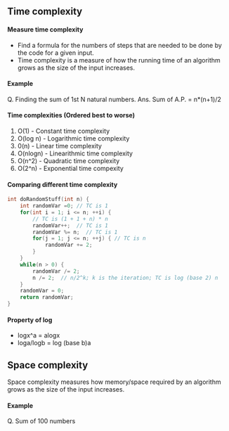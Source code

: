 ## Time complexity

#### Measure time complexity
* Find a formula for the numbers of steps that are needed to be done by the code for a given input.
* Time complexity is a measure of how the running time of an algorithm grows as the size of the input increases.

#### Example
Q. Finding the sum of 1st N natural numbers.
Ans. Sum of A.P. = n*(n+1)/2

#### Time complexities (Ordered best to worse)
1. O(1) - Constant time complexity
2. O(log n) - Logarithmic time complexity
3. 0(n) - Linear time complexity
4. O(nlogn) - Linearithmic time complexity
5. O(n^2) - Quadratic time complexity
6. O(2^n) - Exponential time compexity

#### Comparing different time complexity
```C++
int doRandomStuff(int n) {
    int randomVar =0; // TC is 1
    for(int i = 1; i <= n; ++i) {
        // TC is (1 + 1 + n) * n
        randomVar++;  // TC is 1
        randomVar %= n;  // TC is 1
        for(j = 1; j <= n; ++j) { // TC is n
            randomVar += 2;
        }
    }
    while(n > 0) {
        randomVar /= 2;
        n /= 2;  // n/2^k; k is the iteration; TC is log (base 2) n 
    }
    randomVar = 0;
    return randomVar;
}
```

#### Property of log
* logx^a = alogx
* loga/logb = log (base b)a

## Space complexity
Space complexity measures how memory/space required by an algorithm grows as the size of the input increases.

#### Example
Q. Sum of 100 numbers


